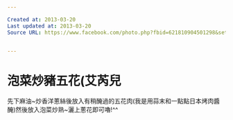 ```yaml
---

Created at: 2013-03-20
Last updated at: 2013-03-20
Source URL: https://www.facebook.com/photo.php?fbid=621810904501298&set=a.293849683964090.90382.293835797298812&type=1&theater


---
```


# 泡菜炒豬五花(艾芮兒


先下麻油~炒香洋蔥絲後放入有稍醃過的五花肉(我是用蒜末和一點點日本烤肉醬醃)然後放入泡菜炒熟~灑上蔥花即可嚕!^^

